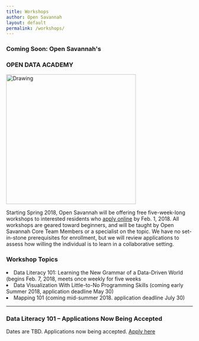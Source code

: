 ```yaml
---
title: Workshops
author: Open Savannah
layout: default
permalink: /workshops/
---
```


### Coming Soon: Open  Savannah's
<h3><strong> OPEN DATA ACADEMY</strong></h3>


 <img src="http://cvlassets.s3.amazonaws.com/open-savannah-workshops.png" alt="Drawing" style="width: 350px;"/>


Starting Spring 2018, Open Savannah will be offering free five-week-long workshops to interested residents who <a href="https://opensavannah.org/apply-workshops">apply online</a> by Feb. 1, 2018. All workshops are geared toward beginners, and will be taught by Open Savannah Core Team Members or a specialist on the topic. We have no set-in-stone prerequisites for enrollment, but we will review applications to assess how willing the individual is to learn in a collaborative setting.

<h3>Workshop Topics</h3>
<li>Data Literacy 101: Learning the New Grammar of a Data-Driven World (begins Feb. 7, 2018, meets once weekly for five weeks</li>
<li>Data Visualization With Little-to-No Programming Skills (coming early Summer 2018, application deadline May 30)</li>
<li>Mapping 101 (coming mid-summer 2018. application deadline July 30)</li>
<hr>
<h3>Data Literacy 101 – Applications Now Being Accepted</h3>
Dates are TBD. Applications now being accepted. <a href="https://opensavannah.org/apply-workshops">Apply here</a>


